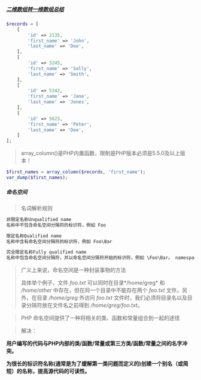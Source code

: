 ##### [二维数组转一维数组总结](https://www.cnblogs.com/honeyJYY/p/10430716.html)

```php
$records = [
    [
        'id' => 2135,
        'first_name' => 'John',
        'last_name' => 'Doe',
    ],
    [
        'id' => 3245,
        'first_name' => 'Sally',
        'last_name' => 'Smith',
    ],
    [
        'id' => 5342,
        'first_name' => 'Jane',
        'last_name' => 'Jones',
    ],
    [
        'id' => 5623,
        'first_name' => 'Peter',
        'last_name' => 'Doe',
    ]
];
```

>   array_column()是PHP内置函数，限制是PHP版本必须是5.5.0及以上版本！

```php
$first_names = array_column($records, 'first_name');
var_dump($first_names);
```

##### 命名空间

> 名词解析规则

```js
非限定名称Unqualified name
名称中不包含命名空间分隔符的标识符，例如 Foo

限定名称Qualified name
名称中含有命名空间分隔符的标识符，例如 Foo\Bar

完全限定名称Fully qualified name
名称中包含命名空间分隔符，并以命名空间分隔符开始的标识符，例如 \Foo\Bar。 namespace\Foo 也是一个完全限定名称。
```

> 广义上来说，命名空间是一种封装事物的方法
>
> 具体举个例子，文件 *foo.txt* 可以同时在目录*/home/greg* 和 */home/other* 中存在，但在同一个目录中不能存在两个 *foo.txt* 文件。另外，在目录 */home/greg* 外访问 *foo.txt* 文件时，我们必须将目录名以及目录分隔符放在文件名之前得到 */home/greg/foo.txt*。

> PHP 命名空间提供了一种将相关的类、函数和常量组合到一起的途径

> 解决：

**用户编写的代码与PHP内部的类/函数/常量或第三方类/函数/常量之间的名字冲突。**

**为很长的标识符名称(通常是为了缓解第一类问题而定义的)创建一个别名（或简短）的名称，提高源代码的可读性。**